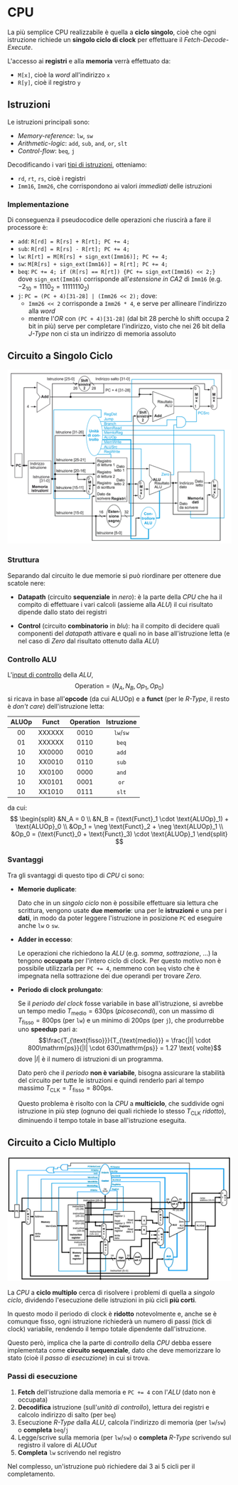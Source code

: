 # CPU

La più semplice CPU realizzabile è quella a **ciclo singolo**, cioè che ogni istruzione richiede un **singolo ciclo di clock** per effettuare il _Fetch-Decode-Execute_.

L'accesso ai **registri** e alla **memoria** verrà effettuato da:
- `M[x]`, cioè la _word_ all'indirizzo `x`
- `R[y]`, cioè il registro `y`

## Istruzioni

Le istruzioni principali sono:
- _Memory-reference_: `lw`, `sw`
- _Arithmetic-logic_: `add`, `sub`, `and`, `or`, `slt`
- _Control-flow_: `beq`, `j`

Decodificando i vari [tipi di istruzioni](../03/README.md#formati-delle-istruzioni), otteniamo:
- `rd`, `rt`, `rs`, cioè i registri
- `Imm16`, `Imm26`, che corrispondono ai valori _immediati_ delle istruzioni

### Implementazione

Di conseguenza il pseudocodice delle operazioni che riuscirà a fare il processore è:
- `add`: `R[rd] = R[rs] + R[rt]; PC += 4;`
- `sub`: `R[rd] = R[rs] - R[rt]; PC += 4;`
- `lw`: `R[rt] = M[R[rs] + sign_ext(Imm16)]; PC += 4;`
- `sw`: `M[R[rs] + sign_ext(Imm16)] = R[rt]; PC += 4;`
- `beq`: `PC += 4; if (R[rs] == R[rt]) {PC += sign_ext(Imm16) << 2;}` dove `sign_ext(Imm16)` corrisponde all'_estensione in CA2_ di `Imm16` (e.g. $-2_{10} = 1110_2 = 1111 1110_2$)
- `j`: `PC = (PC + 4)[31-28] | (Imm26 << 2);` dove:
	- `Imm26 << 2` corrisponde a `Imm26 * 4`, e serve per allineare l'indirizzo alla _word_
	- mentre l'_OR_ con `(PC + 4)[31-28]` (dal bit 28 perchè lo shift occupa 2 bit in più) serve per completare l'indirizzo, visto che nei 26 bit della _J-Type_ non ci sta un indirizzo di memoria assoluto

## Circuito a Singolo Ciclo

![Schema logico della CPU a singolo ciclo](assets/01.png)

### Struttura

Separando dal circuito le due memorie si può riordinare per ottenere due scatole nere:

- **Datapath** (circuito **sequenziale** in _nero_): è la parte della _CPU_ che ha il compito di effettuare i vari calcoli (assieme alla _ALU_) il cui risultato dipende dallo stato dei registri

- **Control** (circuito **combinatorio** in _blu_): ha il compito di decidere quali componenti del _datapath_ attivare e quali no in base all'istruzione letta (e nel caso di _Zero_ dal risultato ottenuto dalla _ALU_)

### Controllo ALU

L'[input di controllo](../04/README.md#alu-da-32-bit) della _ALU_,
$$\text{Operation} = (N_A, N_B, Op_1, Op_0)$$
si ricava in base all'**opcode** (da cui $\text{ALUOp}$) e a **funct** (per le _R-Type_, il resto è _don't care_) dell'istruzione letta:

| $\text{ALUOp}$ | $\text{Funct}$ | $\text{Operation}$ | Istruzione |
|:-:|:-:|:-:|:-:|
| 00 | XXXXXX | 0010 | `lw`/`sw` |
| 01 | XXXXXX | 0110 | `beq` |
| 10 | XX0000 | 0010 | `add` |
| 10 | XX0010 | 0110 | `sub` |
| 10 | XX0100 | 0000 | `and` |
| 10 | XX0101 | 0001 | `or` |
| 10 | XX1010 | 0111 | `slt` |

da cui:
$$
\begin{split}
&N_A = 0 \\
&N_B = (\text{Funct}_1 \cdot \text{ALUOp}_1) + \text{ALUOp}_0 \\
&Op_1 = \neg \text{Funct}_2 + \neg \text{ALUOp}_1 \\
&Op_0 = (\text{Funct}_0 + \text{Funct}_3) \cdot \text{ALUOp}_1
\end{split}
$$

### Svantaggi

Tra gli svantaggi di questo tipo di _CPU_ ci sono:

- **Memorie duplicate**:

	Dato che in un _singolo ciclo_ non è possibile effettuare sia lettura che scrittura, vengono usate **due memorie**: una per le **istruzioni** e una per i **dati**, in modo da poter leggere l'istruzione in posizione `PC` ed eseguire anche `lw` o `sw`.

- **Adder in eccesso**:

	Le operazioni che richiedono la _ALU_ (e.g. _somma_, _sottrazione_, ...) la tengono **occupata** per l'intero ciclo di clock. Per questo motivo non è possibile utilizzarla per `PC += 4`, nemmeno con `beq` visto che è impegnata nella sottrazione dei due operandi per trovare _Zero_.

- **Periodo di clock prolungato**:

	Se il _periodo del clock_ fosse variabile in base all'istruzione, si avrebbe un tempo medio $T_{\text{medio}} = 630\mathrm{ps}$ (_picosecondi_), con un massimo di $T_{\text{fisso}} = 800\mathrm{ps}$ (per `lw`) e un minimo di $200\mathrm{ps}$ (per `j`), che produrrebbe uno **speedup** pari a:
	$$\frac{T_{\text{fisso}}}{T_{\text{medio}}} = \frac{|I| \cdot 800\mathrm{ps}}{|I| \cdot 630\mathrm{ps}} = 1.27 \text{ volte}$$
	dove $|I|$ è il numero di istruzioni di un programma.

	Dato però che il _periodo_ **non è variabile**, bisogna assicurare la stabilità del circuito per tutte le istruzioni e quindi renderlo pari al tempo massimo $T_{\text{CLK}} = T_{\text{fisso}} = 800\mathrm{ps}$.

	Questo problema è risolto con la _CPU_ a **multiciclo**, che suddivide ogni istruzione in più step (ognuno dei quali richiede lo stesso $T_{\text{CLK}}$ _ridotto_), diminuendo il tempo totale in base all'istruzione eseguita.

## Circuito a Ciclo Multiplo

![Schema logico della CPU a ciclo multiplo](assets/02.png)

<!--
TODO:
- Schema circuito
- Controllo passi di esecuzione
- Spiegazioni differenze (e.g. i registri)
-->

La _CPU_ a **ciclo multiplo** cerca di risolvere i problemi di quella a _singolo ciclo_, dividendo l'esecuzione delle istruzioni in più cicli **più corti**.

In questo modo il periodo di clock è **ridotto** notevolmente e, anche se è comunque fisso, ogni istruzione richiederà un numero di passi (tick di clock) variabile, rendendo il tempo totale dipendente dall'istruzione.

Questo però, implica che la parte di _controllo_ della _CPU_ debba essere implementata come **circuito sequenziale**, dato che deve memorizzare lo stato (cioè il _passo di esecuzione_) in cui si trova.

### Passi di esecuzione

1. **Fetch** dell'istruzione dalla memoria e `PC += 4` con l'_ALU_ (dato non è occupata)
2. **Decodifica** istruzione (sull'_unità di controllo_), lettura dei registri e calcolo indirizzo di salto (per `beq`)
3. Esecuzione _R-Type_ dalla _ALU_, calcola l'indirizzo di memoria (per `lw`/`sw`) o **completa** `beq`/`j`
4. Legge/scrive sulla memoria (per `lw`/`sw`) o **completa** _R-Type_ scrivendo sul registro il valore di _ALUOut_
5. **Completa** `lw` scrivendo nel registro

Nel complesso, un'istruzione può richiedere dai 3 ai 5 cicli per il completamento.
